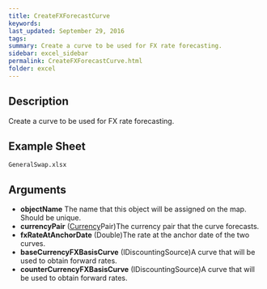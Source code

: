 ```yaml
---
title: CreateFXForecastCurve
keywords:
last_updated: September 29, 2016
tags:
summary: Create a curve to be used for FX rate forecasting.
sidebar: excel_sidebar
permalink: CreateFXForecastCurve.html
folder: excel
---
```


## Description
Create a curve to be used for FX rate forecasting.

<!--HUMAN EDIT START-->

<!--## Details-->

<!--HUMAN EDIT END-->

## Example Sheet

    GeneralSwap.xlsx

## Arguments

* **objectName** The name that this object will be assigned on the map. Should be unique.
* **currencyPair** ([Currency](Currency.html)Pair)The currency pair that the curve forecasts.
* **fxRateAtAnchorDate** (Double)The rate at the anchor date of the two curves.
* **baseCurrencyFXBasisCurve** (IDiscountingSource)A curve that will be used to obtain forward rates.
* **counterCurrencyFXBasisCurve** (IDiscountingSource)A curve that will be used to obtain forward rates.

<!--HUMAN EDIT START-->

<!--## Validation-->

<!--HUMAN EDIT END-->

